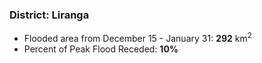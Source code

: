 ### District: Liranga
- Flooded area from December 15 - January 31: **292** km<sup>2</sup>
- Percent of Peak Flood Receded: **10%**


						
					
